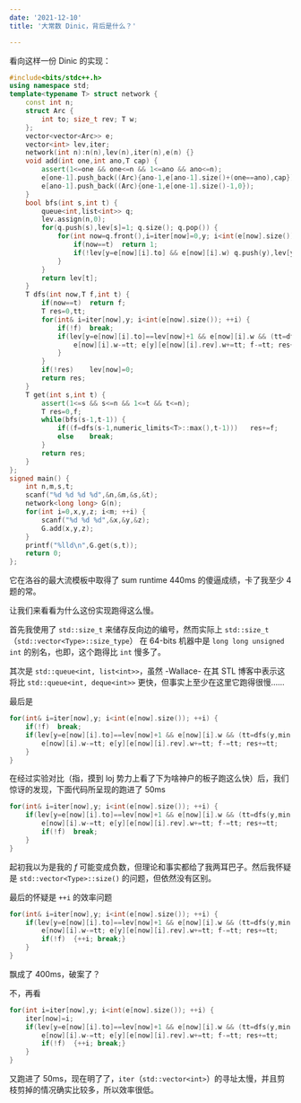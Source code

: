 ```yaml
---
date: '2021-12-10'
title: '大常数 Dinic，背后是什么？'

---
```


看向这样一份 Dinic 的实现：

```cpp
#include<bits/stdc++.h>
using namespace std;
template<typename T> struct network {
	const int n;
	struct Arc {
		int to; size_t rev; T w;
	};
	vector<vector<Arc>> e;
	vector<int> lev,iter;
	network(int n):n(n),lev(n),iter(n),e(n) {}
	void add(int one,int ano,T cap) {
		assert(1<=one && one<=n && 1<=ano && ano<=n);
		e[one-1].push_back((Arc){ano-1,e[ano-1].size()+(one==ano),cap});
		e[ano-1].push_back((Arc){one-1,e[one-1].size()-1,0});
	}
	bool bfs(int s,int t) {
		queue<int,list<int>> q;
		lev.assign(n,0);
		for(q.push(s),lev[s]=1; q.size(); q.pop()) {
			for(int now=q.front(),i=iter[now]=0,y; i<int(e[now].size()); ++i) {
				if(now==t)	return 1;
				if(!lev[y=e[now][i].to] && e[now][i].w)	q.push(y),lev[y]=lev[now]+1;
			} 
		}
		return lev[t];
	}
	T dfs(int now,T f,int t) {
		if(now==t)	return f;
		T res=0,tt;
		for(int& i=iter[now],y; i<int(e[now].size()); ++i) {
		    if(!f)	break;
			if(lev[y=e[now][i].to]==lev[now]+1 && e[now][i].w && (tt=dfs(y,min(f,e[now][i].w),t))) {
				e[now][i].w-=tt; e[y][e[now][i].rev].w+=tt; f-=tt; res+=tt;
			}
		}
		if(!res)	lev[now]=0;
		return res;
	}
	T get(int s,int t) {
		assert(1<=s && s<=n && 1<=t && t<=n);
		T res=0,f;
		while(bfs(s-1,t-1)) {
			if((f=dfs(s-1,numeric_limits<T>::max(),t-1)))	res+=f;
			else	break;
		}
		return res;
	}
};
signed main() {
	int n,m,s,t;
	scanf("%d %d %d %d",&n,&m,&s,&t);
	network<long long> G(n);
	for(int i=0,x,y,z; i<m; ++i) {
		scanf("%d %d %d",&x,&y,&z);
		G.add(x,y,z);
	}
	printf("%lld\n",G.get(s,t));
	return 0;
};
```

它在洛谷的最大流模板中取得了 sum runtime 440ms 的傻逼成绩，卡了我至少 4 题的常。

让我们来看看为什么这份实现跑得这么慢。

首先我使用了 `std::size_t` 来储存反向边的编号，然而实际上 `std::size_t`（`std::vector<Type>::size_type`） 在 64-bits 机器中是 `long long unsigned int` 的别名，也即，这个跑得比 `int` 慢多了。

其次是 `std::queue<int, list<int>>`，虽然 -Wallace- 在其 STL 博客中表示这将比 `std::queue<int, deque<int>>` 更快，但事实上至少在这里它跑得很慢……

最后是

```cpp
for(int& i=iter[now],y; i<int(e[now].size()); ++i) {
	if(!f)	break;
	if(lev[y=e[now][i].to]==lev[now]+1 && e[now][i].w && (tt=dfs(y,min(f,e[now][i].w),t))) {
		e[now][i].w-=tt; e[y][e[now][i].rev].w+=tt; f-=tt; res+=tt;
	}
}
```

在经过实验对比（指，摸到 loj 势力上看了下为啥神户的板子跑这么快）后，我们惊讶的发现，下面代码所呈现的跑进了 50ms

```cpp
for(int& i=iter[now],y; i<int(e[now].size()); ++i) {
	if(lev[y=e[now][i].to]==lev[now]+1 && e[now][i].w && (tt=dfs(y,min(f,e[now][i].w),t))) {
		e[now][i].w-=tt; e[y][e[now][i].rev].w+=tt; f-=tt; res+=tt;
		if(!f)	break;
	}
}
```

起初我以为是我的 $f$ 可能变成负数，但理论和事实都给了我两耳巴子。然后我怀疑是 `std::vector<Type>::size()` 的问题，但依然没有区别。

最后的怀疑是 `++i` 的效率问题

```cpp
for(int& i=iter[now],y; i<int(e[now].size()); ++i) {
	if(lev[y=e[now][i].to]==lev[now]+1 && e[now][i].w && (tt=dfs(y,min(f,e[now][i].w),t))) {
		e[now][i].w-=tt; e[y][e[now][i].rev].w+=tt; f-=tt; res+=tt;
		if(!f)	{++i; break;}
	}
}
```

飘成了 400ms，破案了？

不，再看

```cpp
for(int i=iter[now],y; i<int(e[now].size()); ++i) {
	iter[now]=i;
	if(lev[y=e[now][i].to]==lev[now]+1 && e[now][i].w && (tt=dfs(y,min(f,e[now][i].w),t))) {
		e[now][i].w-=tt; e[y][e[now][i].rev].w+=tt; f-=tt; res+=tt;
		if(!f)	{++i; break;}
	}
}
```

又跑进了 50ms，现在明了了，`iter`（`std::vector<int>`）的寻址太慢，并且剪枝剪掉的情况确实比较多，所以效率很低。